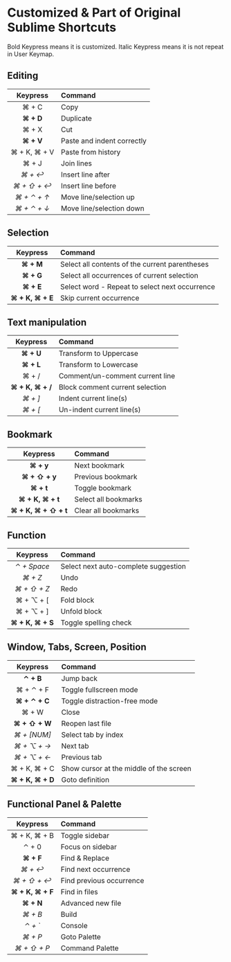 # Customized & Part of Original Sublime Shortcuts

Bold Keypress means it is customized. Italic Keypress means it is not repeat in User Keymap.

## Editing

Keypress    | Command
:---------: |:--------
⌘ + C       | Copy
**⌘ + D**   | Duplicate
⌘ + X       | Cut
**⌘ + V**   | Paste and indent correctly
⌘ + K, ⌘ + V    | Paste from history
⌘ + J           | Join lines
*⌘ + ↩*         | Insert line after
*⌘ + ⇧ + ↩*    | Insert line before
*⌘ + ⌃ + ↑*     | Move line/selection up
*⌘ + ⌃ + ↓*     | Move line/selection down

## Selection
Keypress    | Command
:---------: |:-------
**⌘ + M**   | Select all contents of the current parentheses
**⌘ + G**   | Select all occurrences of current selection
**⌘ + E**   | Select word - Repeat to select next occurrence
**⌘ + K, ⌘ + E**    | Skip current occurrence

## Text manipulation

Keypress    | Command
:---------: |:-------
**⌘ + U**   | Transform to Uppercase
**⌘ + L**   | Transform to Lowercase
⌘ + /       | Comment/un-comment current line
**⌘ + K, ⌘ + /**    | Block comment current selection
*⌘ + ]*             | Indent current line(s)
*⌘ + [*             | Un-indent current line(s)

## Bookmark

Keypress        | Command
:-------------: |:-------
**⌘ + y**       | Next bookmark
**⌘ + ⇧ + y**   | Previous bookmark
**⌘ + t**       | Toggle bookmark
**⌘ + K, ⌘ + t**        | Select all bookmarks
**⌘ + K, ⌘ + ⇧ + t**    | Clear all bookmarks

## Function

Keypress        | Command
:-------------: |:-------
*⌃ + Space*     | Select next auto-complete suggestion
*⌘ + Z*         | Undo
*⌘ + ⇧ + Z*     | Redo
⌘ + ⌥ + [       | Fold block
⌘ + ⌥ + ]       | Unfold block
**⌘ + K, ⌘ + S**  | Toggle spelling check

## Window, Tabs, Screen, Position

Keypress    | Command
:---------: |:-------
**⌃ + B**   | Jump back
⌘ + ⌃ + F   | Toggle fullscreen mode
**⌘ + ⌃ + C**  | Toggle distraction-free mode
⌘ + W           | Close
**⌘ + ⇧ + W**   | Reopen last file
*⌘ + [NUM]*     | Select tab by index
*⌘ + ⌥ + →*     | Next tab
*⌘ + ⌥ + ←*     | Previous tab
⌘ + K, ⌘ + C    | Show cursor at the middle of the screen
**⌘ + K, ⌘ + D** | Goto definition

## Functional Panel & Palette

Keypress    | Command
:---------: |:-------
⌘ + K, ⌘ + B   | Toggle sidebar
⌃ + 0           | Focus on sidebar
**⌘ + F**       | Find & Replace
*⌘ + ↩*         | Find next occurrence
*⌘ + ⇧ + ↩*     | Find previous occurrence
**⌘ + K, ⌘ + F** | Find in files
**⌘ + N**       | Advanced new file
*⌘ + B*         | Build
*⌃ + `*         | Console
*⌘ + P*         | Goto Palette
*⌘ + ⇧ + P*     | Command Palette

